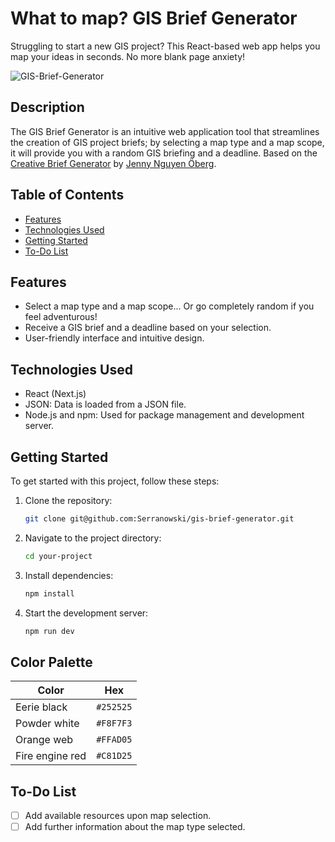# What to map? GIS Brief Generator

Struggling to start a new GIS project? This React-based web app helps you map your ideas in seconds. No more blank page anxiety!

![GIS-Brief-Generator](https://github.com/user-attachments/assets/1179e8e5-5de0-4a59-9e40-98af2bb5cd31)


## Description
The GIS Brief Generator is an intuitive web application tool that streamlines the creation of GIS project briefs; by selecting a map type and a map scope, it will provide you with a random GIS briefing and a deadline. Based on the [Creative Brief Generator](https://creative-brief-generator.vercel.app/) by [Jenny Nguyen Öberg](https://github.com/jennynguyenoberg).

## Table of Contents

- [Features](#features)
- [Technologies Used](#technologies-used)
- [Getting Started](#getting-started)
- [To-Do List](#to-do-list)

## Features

- Select a map type and a map scope... Or go completely random if you feel adventurous!
- Receive a GIS brief and a deadline based on your selection.
- User-friendly interface and intuitive design.

## Technologies Used
- React (Next.js)
- JSON: Data is loaded from a JSON file.
- Node.js and npm: Used for package management and development server.

## Getting Started

To get started with this project, follow these steps:

1. Clone the repository:

   ```bash
   git clone git@github.com:Serranowski/gis-brief-generator.git
2. Navigate to the project directory:

   ```bash
   cd your-project
3. Install dependencies:

   ```bash
   npm install
4. Start the development server:

   ```bash
   npm run dev
## Color Palette

| Color          | Hex                                                                |
| -------------- | ------------------------------------------------------------------ |
| Eerie black       | `#252525` |
| Powder white          | `#F8F7F3` |
| Orange web         | `#FFAD05` |
| Fire engine red     | `#C81D25` |

## To-Do List

- [ ] Add available resources upon map selection.
- [ ] Add further information about the map type selected.
